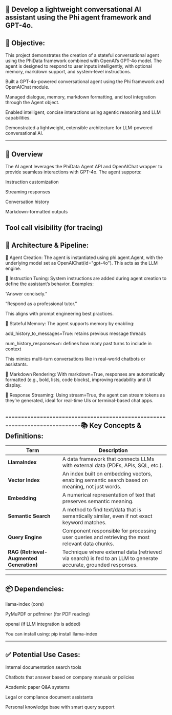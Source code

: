🤖 Develop a lightweight conversational AI assistant using the Phi agent framework and GPT-4o.
-------------------------------------------------------------------------------------------
📌 Objective:
--------------
This project demonstrates the creation of a stateful conversational agent using the PhiData framework combined with OpenAI’s GPT-4o model. The agent is designed to respond to user inputs intelligently, with optional memory, markdown support, and system-level instructions.

Built a GPT-4o-powered conversational agent using the Phi framework and OpenAIChat module.

Managed dialogue, memory, markdown formatting, and tool integration through the Agent object.

Enabled intelligent, concise interactions using agentic reasoning and LLM capabilities.

Demonstrated a lightweight, extensible architecture for LLM-powered conversational AI.

-------------------------------------------------------------------------------------------
🚀 Overview
---------------
The AI agent leverages the PhiData Agent API and OpenAIChat wrapper to provide seamless interactions with GPT-4o. The agent supports:

Instruction customization

Streaming responses

Conversation history

Markdown-formatted outputs

Tool call visibility (for tracing)
----------------------------------------------------------------------------------------------
🧠 Architecture & Pipeline:
----------------------------------------------
🔷 Agent Creation:
The agent is instantiated using phi.agent.Agent, with the underlying model set as OpenAIChat(id="gpt-4o"). This acts as the LLM engine.

🔷 Instruction Tuning:
System instructions are added during agent creation to define the assistant’s behavior. 
Examples:

“Answer concisely.”

“Respond as a professional tutor.”

This aligns with prompt engineering best practices.

🔷 Stateful Memory:
The agent supports memory by enabling:

add_history_to_messages=True: retains previous message threads

num_history_responses=n: defines how many past turns to include in context

This mimics multi-turn conversations like in real-world chatbots or assistants.

🔷 Markdown Rendering:
With markdown=True, responses are automatically formatted (e.g., bold, lists, code blocks), improving readability and UI display.

🔷 Response Streaming:
Using stream=True, the agent can stream tokens as they’re generated, ideal for real-time UIs or terminal-based chat apps.

---------------------------------------------------------------------------📚 Key Concepts & Definitions:
-----------------------------------

| Term                                     | Description                                                                                                     |
| ---------------------------------------- | --------------------------------------------------------------------------------------------------------------- |
| **LlamaIndex**                           | A data framework that connects LLMs with external data (PDFs, APIs, SQL, etc.).                                 |
| **Vector Index**                         | An index built on embedding vectors, enabling semantic search based on meaning, not just words.                 |
| **Embedding**                            | A numerical representation of text that preserves semantic meaning.                                             |
| **Semantic Search**                      | A method to find text/data that is semantically similar, even if not exact keyword matches.                     |
| **Query Engine**                         | Component responsible for processing user queries and retrieving the most relevant data chunks.                 |
| **RAG (Retrieval-Augmented Generation)** | Technique where external data (retrieved via search) is fed to an LLM to generate accurate, grounded responses. |

-------------------------------------------------------------------------
📦 Dependencies:
---------------------------
llama-index (core)

PyMuPDF or pdfminer (for PDF reading)

openai (if LLM integration is added)

You can install using: pip install llama-index

------------------------------------------------------------------------

✅ Potential Use Cases:
---------------------------

Internal documentation search tools

Chatbots that answer based on company manuals or policies

Academic paper Q&A systems

Legal or compliance document assistants

Personal knowledge base with smart query support

